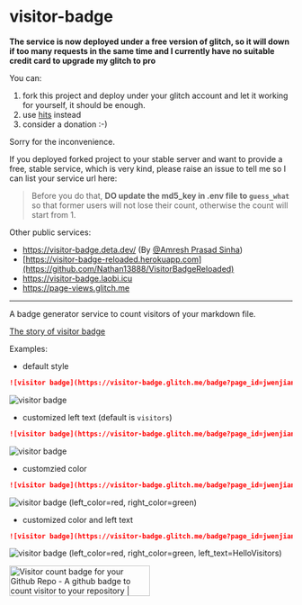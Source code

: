 # visitor-badge

**The service is now deployed under a free version of glitch, so it will down if too many requests in the same time and I currently have no suitable credit card to upgrade my glitch to pro**

You can:

1. fork this project and deploy under your glitch account and let it working for yourself, it should be enough.
2. use [hits](https://github.com/dwyl/hits) instead
3. consider a donation :-)

Sorry for the inconvenience.

If you deployed forked project to your stable server and want to provide a free, stable service, which is very kind, please raise an issue to tell me so I can list your service url here:

> Before you do that, **DO update the md5_key in .env file to `guess_what`** so that former users will not lose their count, otherwise the count will start from 1.

Other public services:

-  https://visitor-badge.deta.dev/ (By [@Amresh Prasad Sinha](https://github.com/AmreshSinha))
-  [https://visitor-badge-reloaded.herokuapp.com](https://github.com/Nathan13888/VisitorBadgeReloaded)
-  https://visitor-badge.laobi.icu 
-  https://page-views.glitch.me

---

A badge generator service to count visitors of your markdown file.

[The story of visitor badge](https://dev.to/jwenjian/the-story-of-visitor-badge-46mm)

Examples:

- default style

```markdown
![visitor badge](https://visitor-badge.glitch.me/badge?page_id=jwenjian.visitor-badge)
```

![visitor badge](https://visitor-badge.glitch.me/badge?page_id=jwenjian.visitor-badge)

- customized left text (default is `visitors`)

```markdown
![visitor badge](https://visitor-badge.glitch.me/badge?page_id=jwenjian.visitor-badge&left_text=MyPageVisitors)
```
![visitor badge](https://visitor-badge.glitch.me/badge?page_id=jwenjian.visitor-badge&left_text=MyPageVisitors)

- customzied color

```markdown
![visitor badge](https://visitor-badge.glitch.me/badge?page_id=jwenjian.visitor-badge&left_color=red&right_color=green) 
```

![visitor badge](https://visitor-badge.glitch.me/badge?page_id=jwenjian.visitor-badge&left_color=red&right_color=green) (left_color=red, right_color=green)

- customized color and left text

```markdown
![visitor badge](https://visitor-badge.glitch.me/badge?page_id=jwenjian.visitor-badge&left_color=red&right_color=green&left_text=HelloVisitors)
```

![visitor badge](https://visitor-badge.glitch.me/badge?page_id=jwenjian.visitor-badge&left_color=red&right_color=green&left_text=HelloVisitors) (left_color=red, right_color=green, left_text=HelloVisitors)


<a href="https://www.producthunt.com/posts/visitor-count-badge-for-your-github-repo?utm_source=badge-featured&utm_medium=badge&utm_souce=badge-visitor-count-badge-for-your-github-repo" target="_blank"><img src="https://api.producthunt.com/widgets/embed-image/v1/featured.svg?post_id=195146&theme=dark" alt="Visitor count badge for your Github Repo - A github badge to count visitor to your repository | Product Hunt Embed" style="width: 250px; height: 54px;" width="250px" height="54px" /></a>
